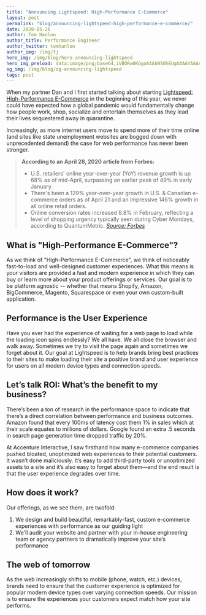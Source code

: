 ```yaml
---
title: "Announcing Lightspeed: High‑Performance E‑Commerce"
layout: post
permalink: "blog/announcing-lightspeed-high-performance-e-commerce/"
date: 2020-05-26
author: Tom Hanlon
author_title: Performance Engineer
author_twitter: tomhanlon
author_img: /img/tj
hero_img: /img/blog/hero-announcing-lightspeed
hero_img_preload: data:image/png;base64,iVBORw0KGgoAAAANSUhEUgAAAAYAAAACCAIAAAD0PzoJAAAALklEQVR42mOw8iyx8q0xDGr3zFpkEtYtapjMoOdbE5k7P79+R3LRcpeU6XqBTQD10Q3WBcNLxQAAAABJRU5ErkJggg==
og_img: /img/blog/og-announcing-lightspeed
tags: post
---
```


When my partner Dan and I first started talking about starting [Lightspeed: High-Performance E-Commerce](/ "Lightspeed: High-Performance E-Commerce Homepage") in the beginning of this year, we never could have expected how a global pandemic would fundamentally change how people work, shop, socialize and entertain themselves as they lead their lives sequestered away in quarantine.

Increasingly, as more internet users move to spend more of their time online (and sites like state unemployment websites are bogged down with unprecedented demand) the case for web performance has never been stronger. 

> **According to an April 28, 2020 article from Forbes:** 
> * U.S. retailers' online year-over-year (YoY) revenue growth is up 68% as of mid-April, surpassing an earlier peak of 49% in early January.
> * There's been a 129% year-over-year growth in U.S. & Canadian e-commerce orders as of April 21 and an impressive 146% growth in all online retail orders.
> * Online conversion rates increased 8.8% in February, reflecting a level of shopping urgency typically seen during Cyber Mondays, according to QuantumMetric.
> <cite>[Source: Forbes](https://www.forbes.com/sites/louiscolumbus/2020/04/28/how-covid-19-is-transforming-e-commerce/#3c18c4d3544f "Forbes Article: How COVID-19 IS Transforming E-commerce")</cite>

## What is "High-Performance E-Commerce"?
As we think of "High-Performance E-Commerce", we think of noticeably fast-to-load and well-designed customer experiences. What this means is your visitors are provided a fast and modern experience in which they can buy or learn more about your product offerings or services. Our goal is to be platform agnostic -- whether that means Shopify, Amazon, BigCommerce, Magento, Squarespace or even your own custom-built application.

## Performance is the User Experience
Have you ever had the experience of waiting for a web page to load while the loading icon spins endlessly? We all have. We all close the browser and walk away. Sometimes we try to visit the page again and sometimes we forget about it. Our goal at Lightspeed is to help brands bring best practices to their sites to make loading their site a positive brand and user experience for users on all modern device types and connection speeds. 

## Let’s talk ROI: What’s the benefit to my business?
There’s been a ton of research in the performance space to indicate that there’s a direct correlation between performance and business outcomes. Amazon found that every 100ms of latency cost them 1% in sales which at their scale equates to millions of dollars. Google found an extra .5 seconds in search page generation time dropped traffic by 20%.

At Accenture Interactive, I saw firsthand how many e-commerce companies pushed bloated, unoptimized web experiences to their potential customers. It wasn’t done maliciously. It’s easy to add third-party tools or unoptimized assets to a site and it’s also easy to forget about them&mdash;and the end result is that the user experience degrades over time. 

## How does it work?
Our offerings, as we see them, are twofold:  
1. We design and build beautiful, remarkably-fast, custom e-commerce experiences with performance as our guiding light
2. We'll audit your website and partner with your in-house engineering team or agency partners to dramatically improve your site’s performance

## The web of tomorrow
As the web increasingly shifts to mobile (phone, watch, etc.) devices, brands need to ensure that the customer experience is optimized for popular modern device types over varying connection speeds. Our mission is to ensure the experiences your customers expect match how your site performs. 

